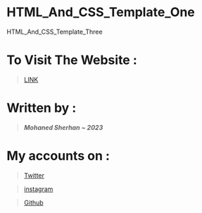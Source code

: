 # **HTML_And_CSS_Template_One**

HTML_And_CSS_Template_Three

# **To Visit The Website :**
>[LINK](https://mohaned2023.github.io/HTML_And_CSS_Template_Three/)

# **Written by** :
> ___Mohaned Sherhan ~ 2023___

# **My accounts on :**
>[Twitter](https://twitter.com/MrX2023M?t=rHyMHB151bMLMsc94DkKvg&s=09)

>[instagram](https://instagram.com/mr.lxzl?inshid=YmMyMTA2M2Y)

>[Github](https://github.com/Mohaned2023)
